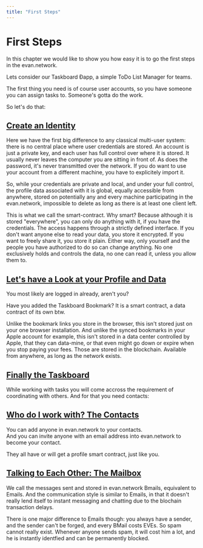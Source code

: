 ```yaml
---
title: "First Steps"
---
```

# First Steps

In this chapter we would like to show you how easy it is to go the first steps in the evan.network.

Lets consider our Taskboard Ðapp, a simple ToDo List Manager for teams.

The first thing you need is of course user accounts, so you have someone you can assign tasks to.
Someone's gotta do the work.

So let's do that:  

## [Create an Identity](/tutorial/create-identity)

Here we have the first big difference to any classical multi-user system: there is no central place
where user credentials are stored. An account is just a private key, and each user has full control over
where it is stored. It usually never leaves the computer you are sitting in front of. As does the password, it's never transmitted over the network. If you do want to use your account from a different machine, you have to explicitely import it.

So, while your credentials are private and local, and under your full control, the profile data associated with it is global, equally accessible from anywhere, stored on potentially any and every machine participating in the evan.network, impossible to delete as long as there is at least one client left.

This is what we call the smart-contract. Why smart? Because although it is stored "everywhere", you can only do anything with it, if you have the credentials. The access happens through a strictly defined interface. If you don't want anyone else to read your data, you store it encrypted. If you want to freely share it, you store it plain. Either way, only yourself and the people you have authorized to do so can change anything. No one exclusively holds and controls the data, no one can read it, unless you allow them to.

## [Let's have a Look at your Profile and Data](/tutorial/dashboard)
You most likely are logged in already, aren't you?

Have you added the Taskboard Bookmark? It is a smart contract, a data contract of its own btw.

Unlike the bookmark links you store in the browser, this isn't stored just on your one browser installation. And unlike the synced bookmarks in your Apple account for example, this isn't stored in a data center controlled by Apple, that they can data-mine, or that even might go down or expire when you stop paying your fees. Those are stored in the blockchain. Available from anywhere, as long as the network exists.

## [Finally the Taskboard](/tutorial/taskboard)

While working with tasks you will come accross the requirement of coordinating with others.
And for that you need contacts:

## [Who do I work with? The Contacts](/tutorial/contacts)

You can add anyone in evan.network to your contacts.  
And you can invite anyone with an email address into evan.network to become your contact.

They all have or will get a profile smart contract, just like you.

## [Talking to Each Other: The Mailbox](/tutorial/mailbox)

We call the messages sent and stored in evan.network Bmails, equivalent to Emails. And the communication
style is similar to Emails, in that it doesn't really lend itself to instant messaging and chatting due to the blochain transaction delays.

There is one major difference to Emails though: you always have a sender, and the sender can't be forged, and every BMail costs EVEs. So spam cannot really exist. Whenever anyone sends spam, it will cost him a lot, and he is instantly identfied and can be permanently blocked.



